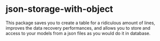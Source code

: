 # json-storage-with-object
This package saves you to create a table for a ridiculous amount of lines, improves the data recovery performances, and allows you to store and access to your models from a json files as you would do it in database.
